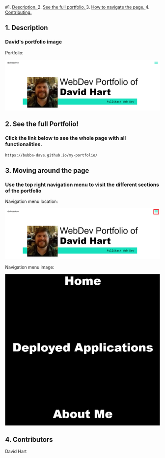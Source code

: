 #1. [ Description. ](#desc)
2. [ See the full portfolio. ](#web-address)
3. [ How to navigate the page. ](#usage)
4. [ Contributing. ](#contributing)


<a name="desc"></a>
## 1. Description


### David's portfolio image


Portfolio:

![Top-Page-Area](./assets/images/portfolio1.png?raw=true "Top-Page-Area")


<a name="web-address"></a>
## 2. See the full Portfolio!

### Click the link below to see the whole page with all functionalities. 

```html
https://bubba-dave.github.io/my-portfolio/
```
<a name="usage"></a>
## 3. Moving around the page


### Use the top right navigation menu to visit the different sections of the portfolio

Navigation menu location:

![nav-menu](./assets/images/portfolio2.png?raw=true "Navigational Menu")

Navigation menu image:

![nav-menu](./assets/images/navmenu.png?raw=true "Navigational Menu")


<a name="Bulit By"></a>
## 4. Contributors 
David Hart